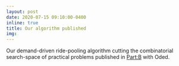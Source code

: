 ```yaml
---
layout: post
date: 2020-07-15 09:10:00-0400
inline: true
title: Our algorithm published
img:
---
```



Our demand-driven ride-pooling algorithm cutting the combinatorial search-space of practical problems published in [Part:B](https://doi.org/10.1016/j.trb.2018.12.001) with Oded.
